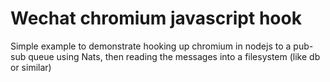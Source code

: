 # Wechat chromium javascript hook

Simple example to demonstrate hooking up chromium in nodejs to a pub-sub queue using Nats, then reading the messages into a filesystem (like db or similar)